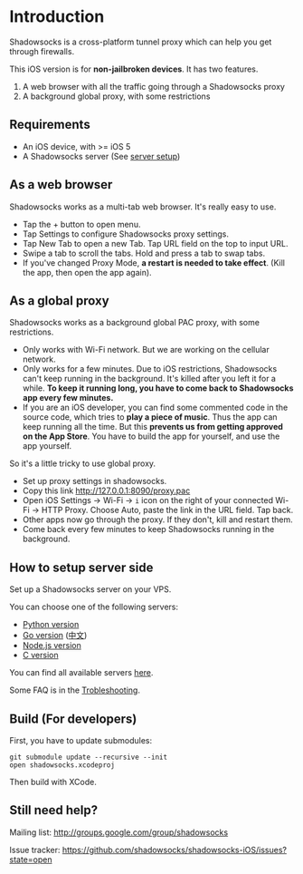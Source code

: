 Introduction
============
Shadowsocks is a cross-platform tunnel proxy which can help you get through firewalls.

This iOS version is for **non-jailbroken devices**. It has two features.

1. A web browser with all the traffic going through a Shadowsocks proxy
2. A background global proxy, with some restrictions

Requirements
-------------

- An iOS device, with >= iOS 5
- A Shadowsocks server (See [server setup](#server-side))

As a web browser
----------------
Shadowsocks works as a multi-tab web browser. It's really easy to use.

- Tap the + button to open menu.
- Tap Settings to configure Shadowsocks proxy settings.
- Tap New Tab to open a new Tab. Tap URL field on the top to input URL.
- Swipe a tab to scroll the tabs. Hold and press a tab to swap tabs.
- If you've changed Proxy Mode, **a restart is needed to take effect**.
(Kill the app, then open the app again).

As a global proxy
---------------------

Shadowsocks works as a background global PAC proxy, with some restrictions.

- Only works with Wi-Fi network. But we are working on the cellular network.
- Only works for a few minutes. Due to iOS restrictions, Shadowsocks can't
keep running in the background. It's killed after you left it for a while.
**To keep it running long, you have to come back to Shadowsocks app every
few minutes.**
- If you are an iOS developer, you can find some commented code in the source
code, which tries to **play a piece of music**. Thus the app can keep running all
the time. But this **prevents us from getting approved on the App Store**. You have
to build the app for yourself, and use the app yourself.

So it's a little tricky to use global proxy.

- Set up proxy settings in shadowsocks.
- Copy this link http://127.0.0.1:8090/proxy.pac
- Open iOS Settings -> Wi-Fi -> `i` icon on the right of your connected Wi-Fi -> 
HTTP Proxy. Choose Auto, paste the link in the URL field. Tap back.
- Other apps now go through the proxy. If they don't, kill and restart them.
- Come back every few minutes to keep Shadowsocks running in the background.

<a id="server-side"></a>
How to setup server side
------------------------

Set up a Shadowsocks server on your VPS.

You can choose one of the following servers:

- [Python version](https://github.com/clowwindy/shadowsocks)
- [Go version](https://github.com/shadowsocks/shadowsocks-go) ([中文](http://shadowsocks.github.io/shadowsocks-go/))
- [Node.js version](https://github.com/clowwindy/shadowsocks-nodejs)
- [C version](https://github.com/madeye/shadowsocks-libev)

You can find all available servers [here](https://github.com/clowwindy/shadowsocks/wiki/Ports-and-Clients#server-side).

Some FAQ is in the [Trobleshooting](https://github.com/clowwindy/shadowsocks/wiki/Troubleshooting).

Build (For developers)
----------------------

First, you have to update submodules:

    git submodule update --recursive --init
    open shadowsocks.xcodeproj

Then build with XCode.

Still need help?
----------------

Mailing list: http://groups.google.com/group/shadowsocks

Issue tracker: https://github.com/shadowsocks/shadowsocks-iOS/issues?state=open
